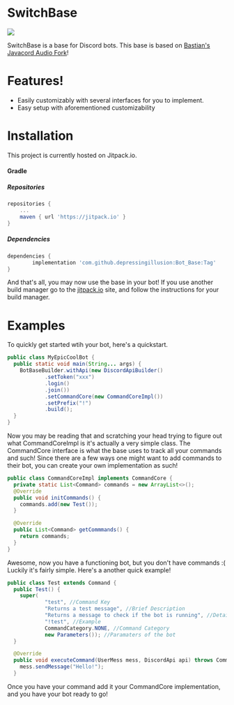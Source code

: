 # SwitchBase

[![](https://jitpack.io/v/depressingillusion/Bot_Base.svg)](https://jitpack.io/#depressingillusion/Bot_Base)

SwitchBase is a base for Discord bots. This base is based on [Bastian's Javacord Audio Fork](https://github.com/Bastian/Lavaplayer-Wrapper)!

# Features!
  - Easily customizably with several interfaces for you to implement.
  - Easy setup with aforementioned customizability
    
# Installation
This project is currently hosted on Jitpack.io.
#### Gradle
##### Repositories
```gradle
repositories {
	...
	maven { url 'https://jitpack.io' }
}
```
##### Dependencies
```gradle
dependencies {
        implementation 'com.github.depressingillusion:Bot_Base:Tag'
}
```
And that's all, you may now use the base in your bot! If you use another build manager go to the [jitpack.io](https://jitpack.io/#depressingillusion/Bot_Base) site, and follow the instructions for your build manager.

# Examples
To quickly get started wtih your bot, here's a quickstart.
```java
public class MyEpicCoolBot {
  public static void main(String... args) {
    BotBaseBuilder.withApi(new DiscordApiBuilder()
            .setToken("xxx")
            .login()
            .join())
            .setCommandCore(new CommandCoreImpl())
            .setPrefix("!")
            .build();
  }
}
```
Now you may be reading that and scratching your head trying to figure out what CommandCoreImpl is it's actually a very simple class. The CommandCore interface is what the base uses to track all your commands and such! Since there are a few ways one might want to add commands to their bot, you can create your own implementation as such!
```java
public class CommandCoreImpl implements CommandCore {
  private static List<Command> commands = new ArrayList<>();
  @Override
  public void initCommands() {
    commands.add(new Test());
  }

  @Override
  public List<Command> getCommmands() {
    return commands;
  }
}
```
Awesome, now you have a functioning bot, but you don't have commands :( Luckily it's fairly simple. Here's a another quick example!
```java
public class Test extends Command {
  public Test() {
    super(
            "test", //Command Key
            "Returns a test message", //Brief Description
            "Returns a message to check if the bot is running", //Detailed Description
            "!test", //Example
            CommandCategory.NONE, //Command Category
            new Parameters()); //Paramaters of the bot
  }

  @Override
  public void executeCommand(UserMess mess, DiscordApi api) throws CommandException {
    mess.sendMessage("Hello!");
  }
  ```
  Once you have your command add it your CommandCore implementation, and you have your bot ready to go!
